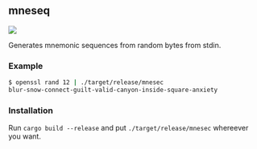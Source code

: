 ## mneseq

![](https://github.com/yunmikun2/mneseq/workflows/Code%20Quality/badge.svg)

Generates mnemonic sequences from random bytes from stdin.

### Example

```sh
$ openssl rand 12 | ./target/release/mnesec
blur-snow-connect-guilt-valid-canyon-inside-square-anxiety
```

### Installation

Run `cargo build --release` and put `./target/release/mnesec`
whereever you want.
